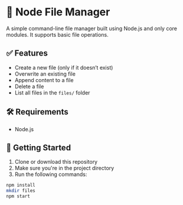 # 📁 Node File Manager

A simple command-line file manager built using Node.js and only core modules. It supports basic file operations.

## ✅ Features

- Create a new file (only if it doesn’t exist)
- Overwrite an existing file
- Append content to a file
- Delete a file
- List all files in the `files/` folder

## 🛠 Requirements

- Node.js

## 🚀 Getting Started

1. Clone or download this repository
2. Make sure you're in the project directory
3. Run the following commands:

```bash
npm install
mkdir files
npm start
